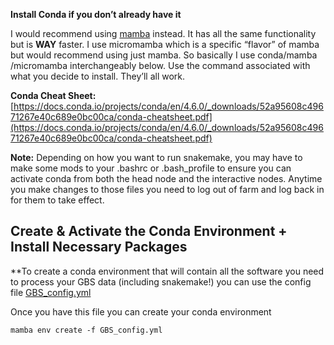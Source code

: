 **Install Conda if you don’t already have it**

I would recommend using [mamba](https://mamba.readthedocs.io/en/latest/) instead. It has all the same functionality but is **WAY** faster. I use micromamba which is a specific “flavor” of mamba but would recommend using just mamba. So basically I use conda/mamba /micromamba interchangeably below. Use the command associated with what you decide to install. They’ll all work.

**Conda Cheat Sheet:** [https://docs.conda.io/projects/conda/en/4.6.0/_downloads/52a95608c49671267e40c689e0bc00ca/conda-cheatsheet.pdf](https://docs.conda.io/projects/conda/en/4.6.0/_downloads/52a95608c49671267e40c689e0bc00ca/conda-cheatsheet.pdf)

**Note:** Depending on how you want to run snakemake, you may have to make some mods to your .bashrc or .bash_profile to ensure you can activate conda from both the head node and the interactive nodes. Anytime you make changes to those files you need to log out of farm and log back in for them to take effect.

## Create & Activate the Conda Environment + Install Necessary Packages

**To create a conda environment that will contain all the software you need to process your GBS data (including snakemake!) you can use the config file [GBS_config.yml]()

Once you have this file you can create your conda environment
```
mamba env create -f GBS_config.yml
```
